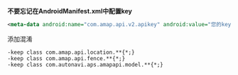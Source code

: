 
**不要忘记在AndroidManifest.xml中配置key**

```xml
<meta-data android:name="com.amap.api.v2.apikey" android:value="您的key" />
```

添加混淆

```
-keep class com.amap.api.location.**{*;}
-keep class com.amap.api.fence.**{*;}
-keep class com.autonavi.aps.amapapi.model.**{*;}
```

